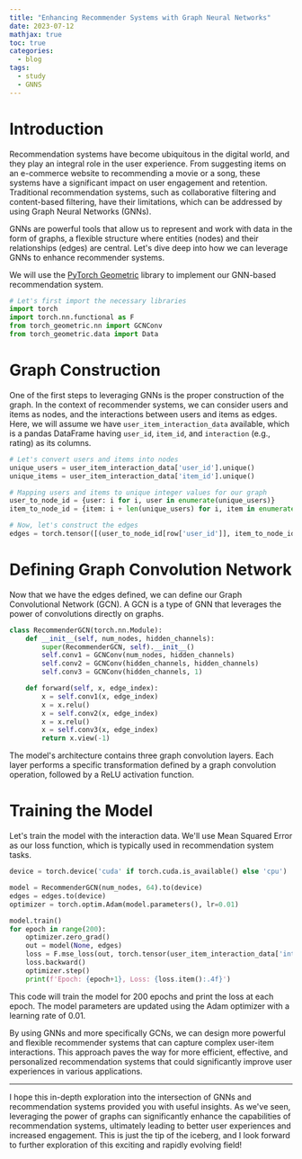 ```yaml
---
title: "Enhancing Recommender Systems with Graph Neural Networks"
date: 2023-07-12
mathjax: true
toc: true
categories:
  - blog
tags:
  - study
  - GNNS
---
```

# Introduction

Recommendation systems have become ubiquitous in the digital world, and they play an integral role in the user experience. From suggesting items on an e-commerce website to recommending a movie or a song, these systems have a significant impact on user engagement and retention. Traditional recommendation systems, such as collaborative filtering and content-based filtering, have their limitations, which can be addressed by using Graph Neural Networks (GNNs).

GNNs are powerful tools that allow us to represent and work with data in the form of graphs, a flexible structure where entities (nodes) and their relationships (edges) are central. Let's dive deep into how we can leverage GNNs to enhance recommender systems. 

We will use the [PyTorch Geometric](https://pytorch-geometric.readthedocs.io/en/latest/) library to implement our GNN-based recommendation system.

```python
# Let's first import the necessary libraries
import torch
import torch.nn.functional as F
from torch_geometric.nn import GCNConv
from torch_geometric.data import Data
```

# Graph Construction

One of the first steps to leveraging GNNs is the proper construction of the graph. In the context of recommender systems, we can consider users and items as nodes, and the interactions between users and items as edges. Here, we will assume we have `user_item_interaction_data` available, which is a pandas DataFrame having `user_id`, `item_id`, and `interaction` (e.g., rating) as its columns.

```python
# Let's convert users and items into nodes
unique_users = user_item_interaction_data['user_id'].unique()
unique_items = user_item_interaction_data['item_id'].unique()

# Mapping users and items to unique integer values for our graph
user_to_node_id = {user: i for i, user in enumerate(unique_users)}
item_to_node_id = {item: i + len(unique_users) for i, item in enumerate(unique_items)}

# Now, let's construct the edges
edges = torch.tensor([(user_to_node_id[row['user_id']], item_to_node_id[row['item_id']]) for _, row in user_item_interaction_data.iterrows()], dtype=torch.long).t().contiguous()
```

# Defining Graph Convolution Network

Now that we have the edges defined, we can define our Graph Convolutional Network (GCN). A GCN is a type of GNN that leverages the power of convolutions directly on graphs. 

```python
class RecommenderGCN(torch.nn.Module):
    def __init__(self, num_nodes, hidden_channels):
        super(RecommenderGCN, self).__init__()
        self.conv1 = GCNConv(num_nodes, hidden_channels)
        self.conv2 = GCNConv(hidden_channels, hidden_channels)
        self.conv3 = GCNConv(hidden_channels, 1)

    def forward(self, x, edge_index):
        x = self.conv1(x, edge_index)
        x = x.relu()
        x = self.conv2(x, edge_index)
        x = x.relu()
        x = self.conv3(x, edge_index)
        return x.view(-1)
```

The model's architecture contains three graph convolution layers. Each layer performs a specific transformation defined by a graph convolution operation, followed by a ReLU activation function.

# Training the Model

Let's train the model with the interaction data. We'll use Mean Squared Error as our loss function, which is typically used in recommendation system tasks.

```python
device = torch.device('cuda' if torch.cuda.is_available() else 'cpu')

model = RecommenderGCN(num_nodes, 64).to(device)
edges = edges.to(device)
optimizer = torch.optim.Adam(model.parameters(), lr=0.01)

model.train()
for epoch in range(200):
    optimizer.zero_grad()
    out = model(None, edges)
    loss = F.mse_loss(out, torch.tensor(user_item_interaction_data['interaction'].values, device=device))
    loss.backward()
    optimizer.step()
    print(f'Epoch: {epoch+1}, Loss: {loss.item():.4f}')
```

This code will train the model for 200 epochs and print the loss at each epoch. The model parameters are updated using the Adam optimizer with a learning rate of 0.01.

By using GNNs and more specifically GCNs, we can design more powerful and flexible recommender systems that can capture complex user-item interactions. This approach paves the way for more efficient, effective, and personalized recommendation systems that could significantly improve user experiences in various applications.

----------------------

I hope this in-depth exploration into the intersection of GNNs and recommendation systems provided you with useful insights. As we've seen, leveraging the power of graphs can significantly enhance the capabilities of recommendation systems, ultimately leading to better user experiences and increased engagement. This is just the tip of the iceberg, and I look forward to further exploration of this exciting and rapidly evolving field!







